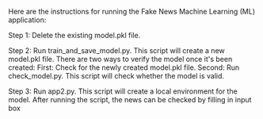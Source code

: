 Here are the instructions for running the Fake News Machine Learning (ML) application:

 Step 1: Delete the existing model.pkl file.

 Step 2: Run train_and_save_model.py. This script will create a new model.pkl file.
 There are two ways to verify the model once it's been created:
 First: Check for the newly created model.pkl file.
 Second: Run check_model.py. This script will check whether the model is valid.

 Step 3: Run app2.py. This script will create a local environment for the model. After running the script, the news can be checked by filling in input box
